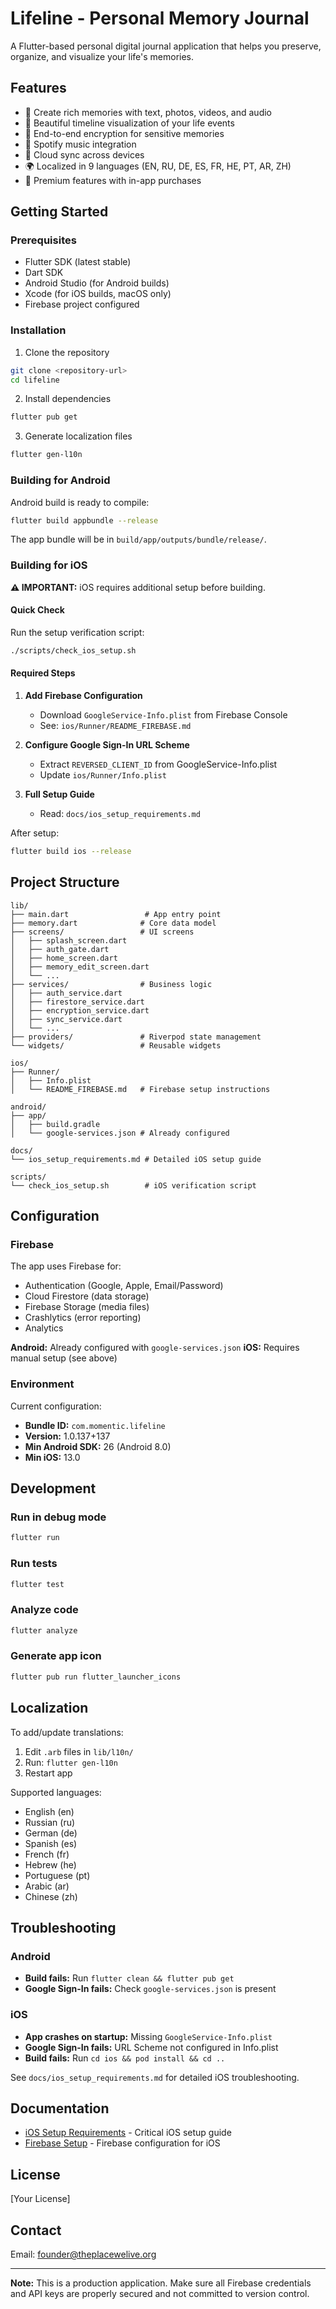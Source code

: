 # Lifeline - Personal Memory Journal

A Flutter-based personal digital journal application that helps you preserve, organize, and visualize your life's memories.

## Features

- 📝 Create rich memories with text, photos, videos, and audio
- 🎨 Beautiful timeline visualization of your life events
- 🔐 End-to-end encryption for sensitive memories
- 🎵 Spotify music integration
- 🔄 Cloud sync across devices
- 🌍 Localized in 9 languages (EN, RU, DE, ES, FR, HE, PT, AR, ZH)
- 💎 Premium features with in-app purchases

## Getting Started

### Prerequisites

- Flutter SDK (latest stable)
- Dart SDK
- Android Studio (for Android builds)
- Xcode (for iOS builds, macOS only)
- Firebase project configured

### Installation

1. Clone the repository
```bash
git clone <repository-url>
cd lifeline
```

2. Install dependencies
```bash
flutter pub get
```

3. Generate localization files
```bash
flutter gen-l10n
```

### Building for Android

Android build is ready to compile:

```bash
flutter build appbundle --release
```

The app bundle will be in `build/app/outputs/bundle/release/`.

### Building for iOS

**⚠️ IMPORTANT:** iOS requires additional setup before building.

#### Quick Check
Run the setup verification script:
```bash
./scripts/check_ios_setup.sh
```

#### Required Steps

1. **Add Firebase Configuration**
   - Download `GoogleService-Info.plist` from Firebase Console
   - See: `ios/Runner/README_FIREBASE.md`

2. **Configure Google Sign-In URL Scheme**
   - Extract `REVERSED_CLIENT_ID` from GoogleService-Info.plist
   - Update `ios/Runner/Info.plist`

3. **Full Setup Guide**
   - Read: `docs/ios_setup_requirements.md`

After setup:
```bash
flutter build ios --release
```

## Project Structure

```
lib/
├── main.dart                 # App entry point
├── memory.dart              # Core data model
├── screens/                 # UI screens
│   ├── splash_screen.dart
│   ├── auth_gate.dart
│   ├── home_screen.dart
│   ├── memory_edit_screen.dart
│   └── ...
├── services/                # Business logic
│   ├── auth_service.dart
│   ├── firestore_service.dart
│   ├── encryption_service.dart
│   ├── sync_service.dart
│   └── ...
├── providers/               # Riverpod state management
└── widgets/                 # Reusable widgets

ios/
├── Runner/
│   ├── Info.plist
│   └── README_FIREBASE.md   # Firebase setup instructions

android/
├── app/
│   ├── build.gradle
│   └── google-services.json # Already configured

docs/
└── ios_setup_requirements.md # Detailed iOS setup guide

scripts/
└── check_ios_setup.sh        # iOS verification script
```

## Configuration

### Firebase

The app uses Firebase for:
- Authentication (Google, Apple, Email/Password)
- Cloud Firestore (data storage)
- Firebase Storage (media files)
- Crashlytics (error reporting)
- Analytics

**Android:** Already configured with `google-services.json`
**iOS:** Requires manual setup (see above)

### Environment

Current configuration:
- **Bundle ID:** `com.momentic.lifeline`
- **Version:** 1.0.137+137
- **Min Android SDK:** 26 (Android 8.0)
- **Min iOS:** 13.0

## Development

### Run in debug mode
```bash
flutter run
```

### Run tests
```bash
flutter test
```

### Analyze code
```bash
flutter analyze
```

### Generate app icon
```bash
flutter pub run flutter_launcher_icons
```

## Localization

To add/update translations:

1. Edit `.arb` files in `lib/l10n/`
2. Run: `flutter gen-l10n`
3. Restart app

Supported languages:
- English (en)
- Russian (ru)
- German (de)
- Spanish (es)
- French (fr)
- Hebrew (he)
- Portuguese (pt)
- Arabic (ar)
- Chinese (zh)

## Troubleshooting

### Android
- **Build fails:** Run `flutter clean && flutter pub get`
- **Google Sign-In fails:** Check `google-services.json` is present

### iOS
- **App crashes on startup:** Missing `GoogleService-Info.plist`
- **Google Sign-In fails:** URL Scheme not configured in Info.plist
- **Build fails:** Run `cd ios && pod install && cd ..`

See `docs/ios_setup_requirements.md` for detailed iOS troubleshooting.

## Documentation

- [iOS Setup Requirements](docs/ios_setup_requirements.md) - Critical iOS setup guide
- [Firebase Setup](ios/Runner/README_FIREBASE.md) - Firebase configuration for iOS

## License

[Your License]

## Contact

Email: founder@theplacewelive.org

---

**Note:** This is a production application. Make sure all Firebase credentials and API keys are properly secured and not committed to version control.
